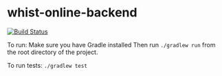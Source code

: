 # whist-online-backend

[![Build Status](https://travis-ci.com/aspanu/whist-online-backend.svg?branch=main)](https://travis-ci.com/aspanu/whist-online-backend)

To run:
Make sure you have Gradle installed
Then run `./gradlew run` from the root directory of the project.

To run tests:
`./gradlew test`

